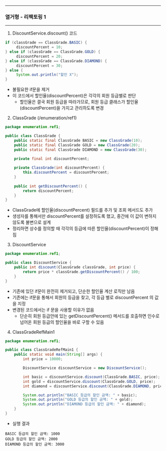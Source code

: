 -----
### 열거형 - 리팩토링 1
-----
1. DiscountService.discount() 코드
```java
if (classGrade == ClassGrade.BASIC) {
     discountPercent = 10;
} else if (classGrade == ClassGrade.GOLD) {
     discountPercent = 20;
} else if (classGrade == ClassGrade.DIAMOND) {
     discountPercent = 30;
} else {
     System.out.println("할인 X");
}
```
   - 불필요한 if문을 제거
   - 이 코드에서 할인율(discountPercent)은 각각의 회원 등급별로 판단
     + 할인율은 결국 회원 등급을 따라가므로, 회원 등급 클래스가 할인율(discountPercent)을 가지고 관리하도록 변경

2. ClassGrade (/enumeration/ref1)
```java
package enumeration.ref1;

public class ClassGrade {
    public static final ClassGrade BASIC = new ClassGrade(10);
    public static final ClassGrade GOLD = new ClassGrade(20);
    public static final ClassGrade DIAMOND = new ClassGrade(30);

    private final int discountPercent;
    
    private ClassGrade(int discountPercent) {
        this.discountPercent = discountPercent;
    }
    
    public int getDiscountPercent() {
        return discountPercent;
    }
}
```
   - ClassGrade에 할인율(discountPercent) 필드를 추가 및 조회 메서드도 추가
   - 생성자를 통해서만 discountPercent를 설정하도록 했고, 중간에 이 값이 변하지 않도록 불변으로 설계
   - 정리하면 상수를 정의할 때 각각의 등급에 따른 할인율(discountPercent)이 정해짐

3. DiscountService
```java
package enumeration.ref1;

public class DiscountService {
    public int discount(ClassGrade classGrade, int price) {
        return price * classGrade.getDiscountPercent() / 100;
    }
}
```
   - 기존에 있던 if문이 완전히 제거되고, 단순한 할인율 계산 로직만 남음
   - 기존에는 if문을 통해서 회원의 등급을 찾고, 각 등급 별로 discountPercent 의 값을 지정
   - 변경된 코드에서는 if 문을 사용할 이유가 없음
     + 단순히 회원 등급안에 있는 getDiscountPercent() 메서드를 호출하면 인수로 넘어온 회원 등급의 할인율을 바로 구할 수 있음

4. ClassGradeRefMain1
```java
package enumeration.ref1;

public class ClassGradeRefMain1 {
    public static void main(String[] args) {
        int price = 10000;

        DiscountService discountService = new DiscountService();

        int basic = discountService.discount(ClassGrade.BASIC, price);
        int gold = discountService.discount(ClassGrade.GOLD, price);
        int diamond = discountService.discount(ClassGrade.DIAMOND, price);

        System.out.println("BASIC 등급의 할인 금액: " + basic);
        System.out.println("GOLD 등급의 할인 금액: " + gold);
        System.out.println("DIAMOND 등급의 할인 금액: " + diamond);
    }
}
```
  - 실행 결과
```
BASIC 등급의 할인 금액: 1000
GOLD 등급의 할인 금액: 2000
DIAMOND 등급의 할인 금액: 3000
```
